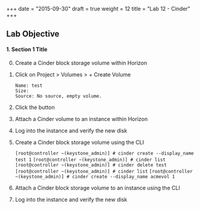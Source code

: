 +++
date = "2015-09-30"
draft = true
weight = 12
title = "Lab 12 - Cinder"
+++

## Lab Objective 

#### 1. Section 1 Title

0. Create a Cinder block storage volume within Horizon

0. Click on Project > Volumes > + Create Volume

    ```
    Name: test
    Size:
    Source: No source, empty volume.
    ```
0. Click the <Create Volume> button

0. Attach a Cinder volume to an instance within Horizon

0. Log into the instance and verify the new disk

0. Create a Cinder block storage volume using the CLI

    `[root@controller ~(keystone_admin)] # cinder create --display_name test 1`
    `[root@controller ~(keystone_admin)] # cinder list`
    `[root@controller ~(keystone_admin)] # cinder delete test`
    `[root@controller ~(keystone_admin)] # cinder list`
    `[root@controller ~(keystone_admin)] # cinder create --display_name acmevol 1`
 
0. Attach a Cinder block storage volume to an instance using the CLI

0. Log into the instance and verify the new disk
